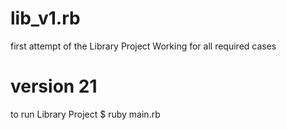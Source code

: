 # lib_v1.rb
 first attempt of the Library Project 
 Working for all required cases

# version 21
to run Library Project 
$ ruby main.rb 

